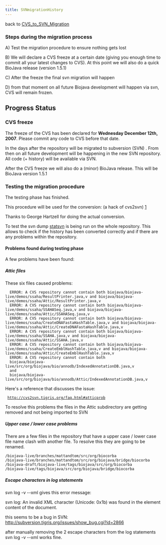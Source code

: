 ```yaml
---
title: SVNmigrationHistory
---
```


back to [CVS\_to\_SVN\_Migration](CVS_to_SVN_Migration "wikilink")

### Steps during the migration process

A) Test the migration procedure to ensure nothing gets lost

B) We will declare a CVS freeze at a certain date (giving you enough
time to commit all your latest changes to CVS). At this point we will
also do a quick BioJava release (version 1.5.1)

C) After the freeze the final svn migration will happen

D) from that moment on all future Biojava development will happen via
svn, CVS will remain frozen.

Progress Status
---------------

### CVS freeze

The freeze of the CVS has been declared for **Wednesday December 12th,
2007**. Please commit any code to CVS before that date.

In the days after the repository will be migrated to subversion (SVN) .
From then on all future development will be happening in the new SVN
repository. All code (+ history) will be available via SVN.

After the CVS freeze we will also do a (minor) BioJava release. This
will be BioJava version 1.5.1

### Testing the migration procedure

The testing phase has finished.

This procedure will be used for the conversion: (a hack of cvs2svn)
[1](http://hoopajoo.net/misc/converting_to_svn.html)

Thanks to George Hartzell for doing the actual conversion.

To test the svn dump [statsvn](http://www.statsvn.org/) is being run on
the whole repository. This allows to check if the history has been
converted correctly and if there are any problems within the repository.

#### Problems found during testing phase

A few problems have been found:

##### Attic files

These six files caused problems:

      ERROR: A CVS repository cannot contain both biojava/biojava-live/demos/ssaha/ResultPrinter.java,v and biojava/biojava-live/demos/ssaha/Attic/ResultPrinter.java,v
      ERROR: A CVS repository cannot contain both biojava/biojava-live/demos/ssaha/SSAHASeq.java,v and biojava/biojava-live/demos/ssaha/Attic/SSAHASeq.java,v
      ERROR: A CVS repository cannot contain both biojava/biojava-live/demos/ssaha/CreateDNAFastaHashTable.java,v and biojava/biojava-live/demos/ssaha/Attic/CreateDNAFastaHashTable.java,v
      ERROR: A CVS repository cannot contain both biojava/biojava-live/demos/ssaha/SSAHA.java,v and biojava/biojava-live/demos/ssaha/Attic/SSAHA.java,v
      ERROR: A CVS repository cannot contain both biojava/biojava-live/demos/ssaha/CreateEmblHashTable.java,v and biojava/biojava-live/demos/ssaha/Attic/CreateEmblHashTable.java,v
      ERROR: A CVS repository cannot contain both
      biojava/biojava-live/src/org/biojava/bio/annodb/IndexedAnnotationDB.java,v
      and
      biojava/biojava-live/src/org/biojava/bio/annodb/Attic/IndexedAnnotationDB.java,v

Here's a reference that discusses the issue:

` `[`http://cvs2svn.tigris.org/faq.html#atticprob`](http://cvs2svn.tigris.org/faq.html#atticprob)

To resolve this problems the files in the Attic subdirectory are getting
removed and not being imported to SVN

##### Upper case / lower case problems

There are a few files in the repository that have a upper case / lower
case file name clash with another file. To resolve this they are going
to be renamed.

    /biojava-live/branches/mattandtom/src/org/biocorba 
    /biojava-live/branches/mattandtom/src/org/biojava/bridge/biocorba 
    /biojava-draft/biojava-live/tags/biojava/src/org/biocorba 
    /biojava-live/tags/biojava/src/org/biojava/bridge/biocorba

##### Escape characters in log statements

svn log -v --xml gives this error message:

svn log: An invalid XML character (Unicode: 0x1b) was found in the
element content of the document.

this seems to be a bug in SVN:
<http://subversion.tigris.org/issues/show_bug.cgi?id=2866>

after manually removing the 2 escape characters from the log statements
svn log -v --xml works fine.
